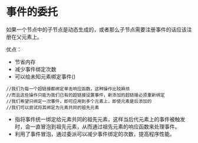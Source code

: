 
# 事件的委托
如果一个节点中的子节点是动态生成的，或者那么子节点需要注册事件的话应该注册在父元素上。

优点：
- 节省内存
- 减少事件绑定次数
- 可以给未知元素绑定事件()


```
//我们为每一个超链接都绑定单击响应函数，这种操作比较麻烦
//而且这些操作只能为我们已有的超链接设置事件，新添加的超链接必须重新绑定
//我们希望只绑定一次事件，即可应用到多个元素上，即使元素是后添加的
//我们可以尝试将其绑定为元素共同的祖先元素
```
- 指将事件统一绑定给元素共同的祖先元素，这样当后代元素上的事件被触发时，会一直冒泡到祖先元素，从而通过祖先元素的响应函数来处理事件。
- 利用了事件冒泡，通过委派可以减少事件绑定的次数，提高程序性能。
